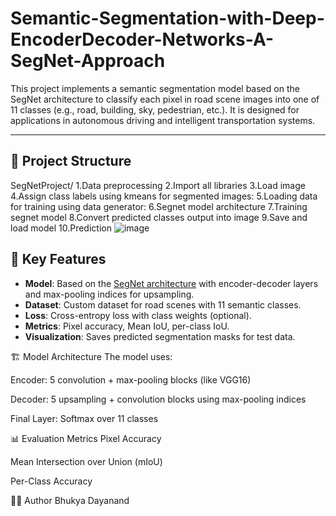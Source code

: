 # Semantic-Segmentation-with-Deep-EncoderDecoder-Networks-A-SegNet-Approach

This project implements a semantic segmentation model based on the SegNet architecture to classify each pixel in road scene images into one of 11 classes (e.g., road, building, sky, pedestrian, etc.). It is designed for applications in autonomous driving and intelligent transportation systems.

---

## 📁 Project Structure
SegNetProject/
1.Data preprocessing
2.Import all libraries
3.Load image
4.Assign class labels using kmeans for segmented images:
5.Loading data for training using data generator:
6.Segnet model architecture
7.Training segnet model
8.Convert predicted classes output into image
9.Save and load model
10.Prediction
![image](https://github.com/user-attachments/assets/5825df2f-ca22-47a3-a6f7-fbd2991de81b)


## 🚀 Key Features

- **Model**: Based on the [SegNet architecture](https://arxiv.org/abs/1511.00561) with encoder-decoder layers and max-pooling indices for upsampling.
- **Dataset**: Custom dataset for road scenes with 11 semantic classes.
- **Loss**: Cross-entropy loss with class weights (optional).
- **Metrics**: Pixel accuracy, Mean IoU, per-class IoU.
- **Visualization**: Saves predicted segmentation masks for test data.

🏗️ Model Architecture
The model uses:

Encoder: 5 convolution + max-pooling blocks (like VGG16)

Decoder: 5 upsampling + convolution blocks using max-pooling indices

Final Layer: Softmax over 11 classes


📊 Evaluation Metrics
Pixel Accuracy

Mean Intersection over Union (mIoU)

Per-Class Accuracy

👨‍💻 Author
Bhukya Dayanand
